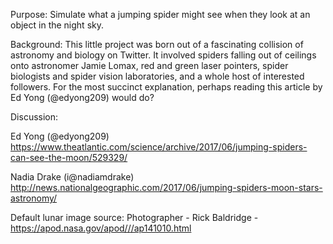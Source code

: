 Purpose: Simulate what a jumping spider might see when they look at an object
         in the night sky.

Background: This little project was born out of a fascinating collision of
            astronomy and biology on Twitter. It involved spiders falling out
            of ceilings onto astronomer Jamie Lomax, red and green laser
            pointers, spider biologists and spider vision laboratories, and a
            whole host of interested followers. For the most succinct
            explanation, perhaps reading this article by Ed Yong (@edyong209)
            would do?

Discussion:

  Ed Yong (@edyong209)
  https://www.theatlantic.com/science/archive/2017/06/jumping-spiders-can-see-the-moon/529329/

  Nadia Drake (i@nadiamdrake)
  http://news.nationalgeographic.com/2017/06/jumping-spiders-moon-stars-astronomy/

Default lunar image source:
Photographer - Rick Baldridge - https://apod.nasa.gov/apod///ap141010.html
